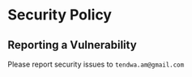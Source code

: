 # Security Policy

## Reporting a Vulnerability

Please report security issues to `tendwa.am@gmail.com`
